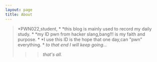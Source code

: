 ```yaml
---
layout: page
title: About
---
```


>*PWN022,student,   *
*this blog is mainly used to record my daily study.   *
*my ID pwn from hacker slang,bang!!! is my faith and purpose.   *
*I use this ID is the hope that one day,can "pwn" everything.   *
*to that end I will keep going...*
>>>*that's all.*

